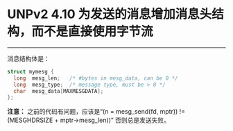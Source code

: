 # UNPv2 4.10 为发送的消息增加消息头结构，而不是直接使用字节流
---

消息结构体是：

```C
struct mymesg {
  long	mesg_len;	/* #bytes in mesg_data, can be 0 */
  long	mesg_type;	/* message type, must be > 0 */
  char	mesg_data[MAXMESGDATA];
};
```

**注意：** 之前的代码有问题，应该是“(n = mesg_send(fd, mptr)) != (MESGHDRSIZE + mptr->mesg_len))” 否则总是发送失败。



